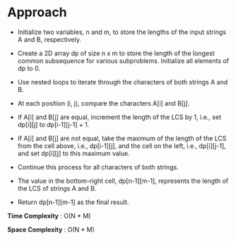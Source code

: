 # Approach 

- Initialize two variables, n and m, to store the lengths of the input strings A and B, respectively.

- Create a 2D array dp of size n x m to store the length of the longest common subsequence for various subproblems. Initialize all elements of dp to 0.

- Use nested loops to iterate through the characters of both strings A and B.

- At each position (i, j), compare the characters A[i] and B[j].

- If A[i] and B[j] are equal, increment the length of the LCS by 1, i.e., set dp[i][j] to dp[i-1][j-1] + 1.

- If A[i] and B[j] are not equal, take the maximum of the length of the LCS from the cell above, i.e., dp[i-1][j], and the cell on the left, i.e., dp[i][j-1], and set dp[i][j] to this maximum value.

- Continue this process for all characters of both strings.

- The value in the bottom-right cell, dp[n-1][m-1], represents the length of the LCS of strings A and B.

- Return dp[n-1][m-1] as the final result.

**Time Complexity** : O(N * M)

**Space Complexity** : O(N * M)


